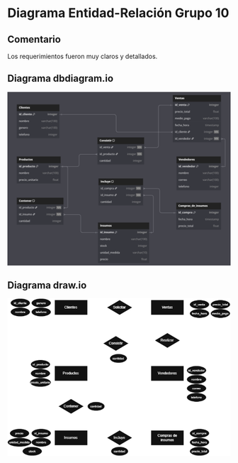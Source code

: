 # Diagrama Entidad-Relación Grupo 10

## Comentario

Los requerimientos fueron muy claros y detallados.

## Diagrama dbdiagram.io

![Modelo dbdiagram](diagrama_dbdiagram_g10.png)

## Diagrama draw.io

![Modelo draw.io](diagrama_drawio_g10.png)